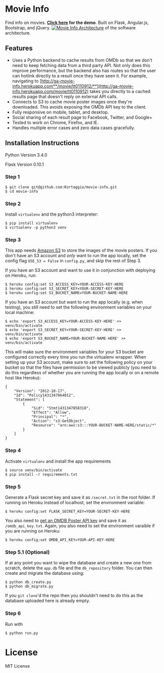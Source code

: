 # Movie Info
Find info on movies. **[Click here](http://ga-movie-info.herokuapp.com/) for the demo**. Built on Flask, Angular.js, Bootstrap, and jQuery. [![Movie Info Architecture](http://i.imgur.com/2g7WuYf.png)](https://docs.google.com/drawings/d/146xaqXPqNgaNZRwv9V2uxdQjtM3Uo4iHrLg7-DirJMU) of the software architecture.

## Features
- Uses a Python backend to cache results from OMDb so that we don't need to keep fetching data from a third party API. Not only does this improve performance, but the backend also has routes so that the user can hotlink directly to a result once they have seen it. For example, navigating to [http://ga-movie-info.herokuapp.com**/movie/tt0110912/**](http://ga-movie-info.herokuapp.com/movie/tt0110912) takes you directly to a cached results page that doesn't reply on external API calls.
- Connects to S3 to cache movie poster images once they're downloaded. This avoids exposing the OMDb API key to the client.
- Fully responsive on mobile, tablet, and desktop.
- Social sharing of each result page to Facebook, Twitter, and Google+
- Tested to work on Chrome, Firefox, and IE.
- Handles multiple error cases and zero data cases gracefully.

## Installation Instructions

Python Version 3.4.0

Flask Version 0.10.1

### Step 1

	$ git clone git@github.com:Kortaggio/movie-info.git
	$ cd movie-info

### Step 2

Install `virtualenv` and the python3 interpreter:

	$ pip install virtualenv
	$ virtualenv -p python3 venv

### Step 3

This app needs [Amazon S3](https://aws.amazon.com/s3/) to store the images of the movie posters. If you don't have an S3 account and *only* want to run the app locally, set the config flag `USE_S3 = False` in `config.py`, and skip the rest of Step 3.

If you have an S3 account and want to use it in conjunction with deploying on Heroku, run:

	$ heroku config:set S3_ACCESS_KEY=YOUR-ACCESS-KEY-HERE
	$ heroku config:set S3_SECRET_KEY=YOUR-SECRET-KEY-HERE
	$ heroku config:set S3_BUCKET_NAME=YOUR-BUCKET-NAME-HERE

If you have an S3 account but want to run the app locally (e.g. when testing), you still need to set the following environment variables on your local machine:

	$ echo 'export S3_ACCESS_KEY=YOUR-ACCESS-KEY-HERE' >> venv/bin/activate
	$ echo 'export S3_SECRET_KEY=YOUR-SECRET-KEY-HERE' >> venv/bin/activate
	$ echo 'export S3_BUCKET_NAME=YOUR-BUCKET-NAME-HERE' >> venv/bin/activate

This will make sure the environment variables for your S3 bucket are configured correctly every time you run the virtualenv wrapper. When setting up your S3 account, make sure to set the following policy on your bucket so that the files have permission to be viewed publicly (you need to do this regardless of whether you are running the app locally or on a remote host like Heroku):

	{
		"Version": "2012-10-17",
		"Id": "Policy1431347864012",
		"Statement": [
			{
				"Sid": "Stmt1431347858318",
				"Effect": "Allow",
				"Principal": "*",
				"Action": "s3:GetObject",
				"Resource": "arn:aws:s3:::YOUR-BUCKET-NAME-HERE/static/*"
			}
		]
	}

### Step 4

Activate `virtualenv` and install the app requirements

	$ source venv/bin/activate
	$ pip install -r requirements.txt

### Step 5

Generate a Flask secret key and save it as `/secret.txt` in the root folder. If running on Heroku instead of localhost, set the environment variable:

	$ heroku config:set FLASK_SECRET_KEY=YOUR-SECRET-KEY-HERE

You also need to [get an OMDB Poster API key](http://beforethecode.com/projects/omdb/apikey.aspx) and save it as `/omdb_api_key.txt`. Again, you also need to set the environment varaible if you are running on Heroku:

	$ heroku config:set OMDB_API_KEY=YOUR-API-KEY-HERE

### Step 5.1 (Optional)

If at any point you want to wipe the database and create a new one from scratch, delete the `app.db` file and the `db_repository` folder. You can then create and migrate the database using:

	$ python db_create.py
	$ python db_migrate.py

If you `git clone`'d the repo then you shouldn't need to do this as the database uploaded here is already empty.

### Step 6

Run with

	$ python run.py

# License

MIT License

